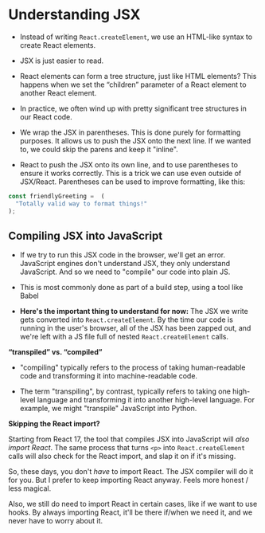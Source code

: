 # Understanding JSX

- Instead of writing `React.createElement`, we use an HTML-like syntax to create React elements.

- JSX is just easier to read.

- React elements can form a tree structure, just like HTML elements? This happens when we set the “children” parameter of a React element to another React element.

- In practice, we often wind up with pretty significant tree structures in our React code.

- We wrap the JSX in parentheses. This is done purely for formatting purposes. It allows us to push the JSX onto the next line. If we wanted to, we could skip the parens and keep it "inline".

- React to push the JSX onto its own line, and to use parentheses to ensure it works correctly. This is a trick we can use even outside of JSX/React. Parentheses can be used to improve formatting, like this:
```js
const friendlyGreeting =  (
  "Totally valid way to format things!"
);
```
## Compiling JSX into JavaScript
  
- If we try to run this JSX code in the browser, we'll get an error. JavaScript engines don't understand JSX, they only understand JavaScript. And so we need to "compile" our code into plain JS.

- This is most commonly done as part of a build step, using a tool like Babel

- **Here's the important thing to understand for now:** The JSX we write gets converted into `React.createElement`. By the time our code is running in the user's browser, all of the JSX has been zapped out, and we're left with a JS file full of nested `React.createElement` calls.

**“transpiled” vs. “compiled”**
- "compiling" typically refers to the process of taking human-readable code and transforming it into machine-readable code.

- The term "transpiling", by contrast, typically refers to taking one high-level language and transforming it into another high-level language. For example, we might "transpile" JavaScript into Python.

**Skipping the React import?**

Starting from React 17, the tool that compiles JSX into JavaScript will  _also import React_. The same process that turns  `<p>`  into  `React.createElement`  calls will also check for the React import, and slap it on if it's missing.

So, these days, you don't  _have_  to import React. The JSX compiler will do it for you. But I prefer to keep importing React anyway. Feels more honest / less magical.

Also, we still do need to import React in certain cases, like if we want to use hooks. By always importing React, it'll be there if/when we need it, and we never have to worry about it.